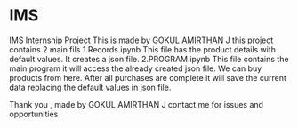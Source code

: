 # IMS
IMS Internship Project
This is made by GOKUL AMIRTHAN J
this project contains 2 main fils
1.Records.ipynb
  This file has the product details with default values. It creates a json file.
2.PROGRAM.ipynb
  This file contains the main program it will access the already created json file. We can buy products from here. After all purchases are complete it will save the current data replacing the default values in json file.
  
Thank you ,
made by GOKUL AMIRTHAN J
contact me for issues and opportunities
